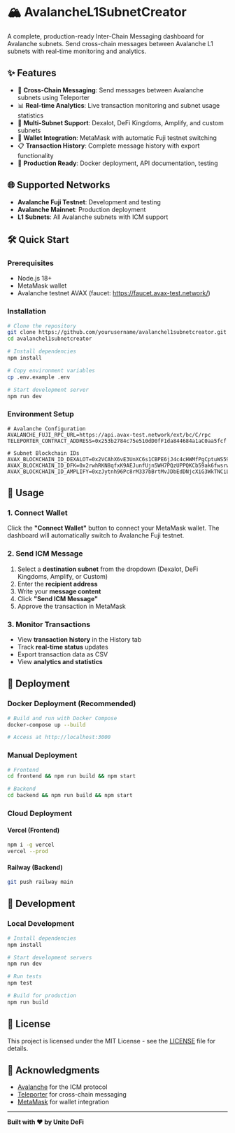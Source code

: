# 🏔️ AvalancheL1SubnetCreator

A complete, production-ready Inter-Chain Messaging dashboard for Avalanche subnets. Send cross-chain messages between Avalanche L1 subnets with real-time monitoring and analytics.

## ✨ Features

- 🚀 **Cross-Chain Messaging**: Send messages between Avalanche subnets using Teleporter
- 📊 **Real-time Analytics**: Live transaction monitoring and subnet usage statistics
- 🔗 **Multi-Subnet Support**: Dexalot, DeFi Kingdoms, Amplify, and custom subnets
- 💼 **Wallet Integration**: MetaMask with automatic Fuji testnet switching
- 📋 **Transaction History**: Complete message history with export functionality
- 🎯 **Production Ready**: Docker deployment, API documentation, testing

## 🌐 Supported Networks

- **Avalanche Fuji Testnet**: Development and testing
- **Avalanche Mainnet**: Production deployment
- **L1 Subnets**: All Avalanche subnets with ICM support

## 🛠️ Quick Start

### Prerequisites

- Node.js 18+
- MetaMask wallet
- Avalanche testnet AVAX (faucet: https://faucet.avax-test.network/)

### Installation

```bash
# Clone the repository
git clone https://github.com/yourusername/avalanchel1subnetcreator.git
cd avalanchel1subnetcreator

# Install dependencies
npm install

# Copy environment variables
cp .env.example .env

# Start development server
npm run dev
```

### Environment Setup

```env
# Avalanche Configuration
AVALANCHE_FUJI_RPC_URL=https://api.avax-test.network/ext/bc/C/rpc
TELEPORTER_CONTRACT_ADDRESS=0x253b2784c75e510dD0fF1da844684a1aC0aa5fcf

# Subnet Blockchain IDs
AVAX_BLOCKCHAIN_ID_DEXALOT=0x2VCAhX6vE3UnXC6s1CBPE6jJ4c4cHWMfPgCptuWS59pQ8WYxXw
AVAX_BLOCKCHAIN_ID_DFK=0x2rwhRKN8qfxK9AEJunfUjn5WH7PQzUPPQKCb59ak6fwsrwF2R
AVAX_BLOCKCHAIN_ID_AMPLIFY=0xzJytnh96Pc8rM337bBrtMvJDbEdDNjcXiG3WkTNCiLp8krJUk
```

## 📖 Usage

### 1. Connect Wallet

Click the **"Connect Wallet"** button to connect your MetaMask wallet. The dashboard will automatically switch to Avalanche Fuji testnet.

### 2. Send ICM Message

1. Select a **destination subnet** from the dropdown (Dexalot, DeFi Kingdoms, Amplify, or Custom)
2. Enter the **recipient address**
3. Write your **message content**
4. Click **"Send ICM Message"**
5. Approve the transaction in MetaMask

### 3. Monitor Transactions

- View **transaction history** in the History tab
- Track **real-time status** updates
- Export transaction data as CSV
- View **analytics and statistics**

## 🚀 Deployment

### Docker Deployment (Recommended)

```bash
# Build and run with Docker Compose
docker-compose up --build

# Access at http://localhost:3000
```

### Manual Deployment

```bash
# Frontend
cd frontend && npm run build && npm start

# Backend
cd backend && npm run build && npm start
```

### Cloud Deployment

#### Vercel (Frontend)
```bash
npm i -g vercel
vercel --prod
```

#### Railway (Backend)
```bash
git push railway main
```

## 🔧 Development

### Local Development

```bash
# Install dependencies
npm install

# Start development servers
npm run dev

# Run tests
npm test

# Build for production
npm run build
```

## 📄 License

This project is licensed under the MIT License - see the [LICENSE](LICENSE) file for details.

## 🙏 Acknowledgments

- [Avalanche](https://avalancheavax.com/) for the ICM protocol
- [Teleporter](https://docs.avax.network/build/cross-chain/teleporter) for cross-chain messaging
- [MetaMask](https://metamask.io/) for wallet integration

---

**Built with ❤️ by Unite DeFi**